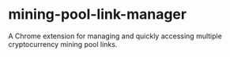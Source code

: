 # mining-pool-link-manager
A Chrome extension for managing and quickly accessing multiple cryptocurrency mining pool links.

